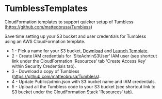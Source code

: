 # TumblessTemplates
CloudFormation templates to support quicker setup of Tumbless (https://github.com/matteobrusa/Tumbless)

Save time setting up your S3 bucket and user credentials for Tumbless using an AWS CloudFormation template.

- 1 - Pick a name for your S3 bucket, [Download][def765ae] and [Launch Template][a32eeccf].
- 2 - Create IAM credentials for 'SiteAdminS3User' IAM user (see shortcut link under the CloudFormation 'Resources' tab 'Create Access Key' within Security Credentials tab).
- 3 - Download a copy of Tumbless (https://github.com/matteobrusa/Tumbless).
- 4 - Update Public/admin.json with S3 bucket name and IAM credentials.
- 5 - Upload all the Tumbless code to your S3 bucket (see shortcut link to S3 bucket under the CloudFormation Stack 'Resources' tab).

[a32eeccf]: https://eu-west-1.console.aws.amazon.com/cloudformation/home?region=eu-central-1#/stacks/new?stackName=BasicTumbless&templateURL=https://github.com/caarl/TumblessTemplates/blob/master/BasicTumbless.template "Link to Launch Template in AWS eu-central-1"
[def765ae]: https://github.com/caarl/TumblessTemplates/blob/master/BasicTumbless.template "Download Template"
